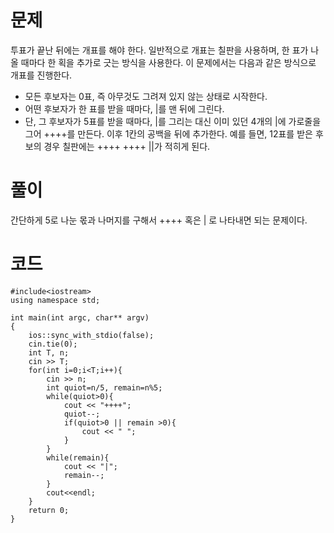 # 문제
투표가 끝난 뒤에는 개표를 해야 한다. 일반적으로 개표는 칠판을 사용하며, 한 표가 나올 때마다 한 획을 추가로 긋는 방식을 사용한다.
이 문제에서는 다음과 같은 방식으로 개표를 진행한다.
- 모든 후보자는 0표, 즉 아무것도 그려져 있지 않는 상태로 시작한다.
- 어떤 후보자가 한 표를 받을 때마다, |를 맨 뒤에 그린다.
- 단, 그 후보자가 5표를 받을 때마다, |를 그리는 대신 이미 있던 4개의 |에 가로줄을 그어 ++++를 만든다. 이후 1칸의 공백을 뒤에 추가한다.
예를 들면, 12표를 받은 후보의 경우 칠판에는 ++++ ++++ ||가 적히게 된다.

# 풀이
간단하게 5로 나눈 몫과 나머지를 구해서 ++++ 혹은 | 로 나타내면 되는 문제이다.

# 코드
```
#include<iostream>
using namespace std;

int main(int argc, char** argv)
{
    ios::sync_with_stdio(false);
    cin.tie(0);
    int T, n;
    cin >> T;
    for(int i=0;i<T;i++){
        cin >> n;
        int quiot=n/5, remain=n%5;
        while(quiot>0){
            cout << "++++";
            quiot--;
            if(quiot>0 || remain >0){
                cout << " ";
            }
        }
        while(remain){
            cout << "|";
            remain--;
        }
        cout<<endl;
    }
    return 0;
}
```